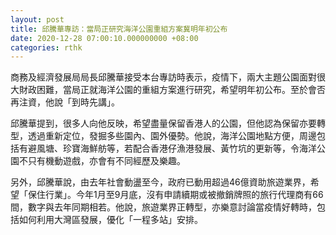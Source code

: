 ```yaml
---
layout: post
title: 邱騰華專訪：當局正研究海洋公園重組方案冀明年初公布
date: 2020-12-28 07:00:10.000000000 +08:00
categories: rthk
---
```


商務及經濟發展局局長邱騰華接受本台專訪時表示，疫情下，兩大主題公園面對很大財政困難，當局正就海洋公園的重組方案進行研究，希望明年初公布。至於會否再注資，他說「到時先講」。

邱騰華提到，很多人向他反映，希望盡量保留香港人的公園，但他認為保留亦要轉型，透過重新定位，發掘多些園內、園外優勢。他說，海洋公園地點方便，周邊包括有避風塘、珍寶海鮮舫等，若配合香港仔漁港發展、黃竹坑的更新等，令海洋公園不只有機動遊戲，亦會有不同經歷及樂趣。

另外，邱騰華說，由去年社會動盪至今，政府已動用超過46億資助旅遊業界，希望「保住行業」。今年1月至9月底，沒有申請續期或被撤銷牌照的旅行代理商有66間，數字與去年同期相若。他說，旅遊業界正轉型，亦樂意討論當疫情好轉時，包括如何利用大灣區發展，優化「一程多站」安排。
